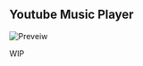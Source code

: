 ## Youtube Music Player

![Preveiw](https://blog.kakaocdn.net/dn/suXIU/btqQCAwcaU4/tVtdlNsfMSJYas5VIdGbl0/img.png)

WIP
